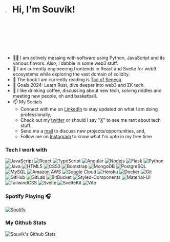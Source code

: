 # <img src="https://raw.githubusercontent.com/aemmadi/aemmadi/master/wave.gif" width="3%"> Hi, I'm Souvik!
- :man_technologist: I am actively messing with software using Python, JavaScript and its various flavors. Also, I dabble in some web3 stuff.
- 👀 I am currently engineering frontends in React and Svelte for web3 ecosystems while exploring the vast domain of solidity.
- 🌱 The book I am currently reading is [Tao of Seneca](https://tim.blog/wp-content/uploads/2017/07/taoofseneca_vol1-1.pdf).
- 🥅 Goals 2024: Learn Rust, dive deeper into web3 and ZK tech.
- :bearded_person: I like drinking coffee, discussing about new tech, solving riddles and meeting new people, oh and basketball.
- 📫 My Socials
  - Connect with me on [LinkedIn](https://www.linkedin.com/in/souvikmishra/) to stay updated on what I am doing professionally,
  - Check out my [twitter](https://twitter.com/0xkivous) or should I say "[X](https://x.com/0xkivous)" to see me rant about tech stuff.
  - Send me a [mail](mishra.souvik911@gmail.com) to discuss new projects/opportunities, and, 
  - Follow me on [Instagram](https://www.instagram.com/souvik911_/) to know what I'm upto in my free time

### Tech I work with

![JavaScript](https://img.shields.io/badge/-JavaScript-black?style=flat-square&logo=javascript)
![React](https://img.shields.io/badge/-React-black?style=flat-square&logo=react)
![TypeScript](https://img.shields.io/badge/-TypeScript-007ACC?style=flat-square&logo=typescript)
![Angular](https://img.shields.io/badge/-Angular-red?style=flat-square&logo=angular)
![Nodejs](https://img.shields.io/badge/-Nodejs-black?style=flat-square&logo=Node.js)
![Flask](https://img.shields.io/badge/-Flask-blue?style=flat-square&logo=flask)
![Python](https://img.shields.io/badge/-Python-black?style=flat-square&logo=Python)
![Java](https://img.shields.io/badge/-java-E34A86?style=flat-square&logo=java)
![HTML5](https://img.shields.io/badge/-HTML5-E34F26?style=flat-square&logo=html5&logoColor=white)
![CSS3](https://img.shields.io/badge/-CSS3-1572B6?style=flat-square&logo=css3)
![Bootstrap](https://img.shields.io/badge/-Bootstrap-563D7C?style=flat-square&logo=bootstrap)
![MongoDB](https://img.shields.io/badge/-MongoDB-black?style=flat-square&logo=mongodb)
![PostgreSQL](https://img.shields.io/badge/-PostgreSQL-336791?style=flat-square&logo=postgresql)
![MySQL](https://img.shields.io/badge/-MySQL-black?style=flat-square&logo=mysql)
![Amazon AWS](https://img.shields.io/badge/Amazon%20AWS-232F3E?style=flat-square&logo=amazon-aws)
![Google Cloud](https://img.shields.io/badge/Google%20Cloud-black?style=flat-square&logo=google-cloud)
![Heroku](https://img.shields.io/badge/-Heroku-430098?style=flat-square&logo=heroku)
![Docker](https://img.shields.io/badge/-Docker-black?style=flat-square&logo=docker)
![Git](https://img.shields.io/badge/-Git-black?style=flat-square&logo=git)
![GitHub](https://img.shields.io/badge/-GitHub-181717?style=flat-square&logo=github)
![GitLab](https://img.shields.io/badge/-GitLab-FCA121?style=flat-square&logo=gitlab)
![BitBucket](https://img.shields.io/badge/-BitBucket-darkblue?style=flat-square&logo=bitbucket)
![Styled-Components](https://img.shields.io/badge/styled--components-DB7093?style=flat-square&logo=styled-components&logoColor=white)
![Material-UI](https://img.shields.io/badge/Material--UI-0081CB?styleflat-square&logo=material-ui&logoColor=white)
![TailwindCSS](https://img.shields.io/badge/Tailwind_CSS-38B2AC?style=flat-square&logo=tailwind-css&logoColor=white)
![Svelte](https://img.shields.io/badge/Svelte-4A4A55?style=flat-square&logo=svelte&logoColor=FF3E00)
![SvelteKit](https://img.shields.io/badge/SvelteKit-FF3E00?style=flat-square&logo=Svelte&logoColor=white)
![Vite](https://img.shields.io/badge/Vite-B73BFE?style=flat-square&logo=vite&logoColor=FFD62E)

### Spotify Playing 🎧
[![Spotify](https://novatorem-five-hazel.vercel.app/api/spotify/?background_color=0d1117&border_color=ffffff)](https://open.spotify.com/user/master911911)

### My Github Stats

<p align = "center">
  <img align="left" alt="Souvik's Github Stats" src="https://github-readme-stats.vercel.app/api?username=souvikmishra&theme=tokyonight&show_icons=true&hide_border=true&count_private=true" />
</p>
